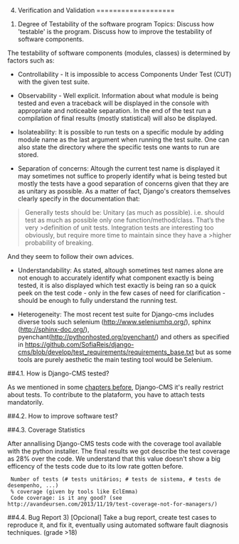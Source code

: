 4. Verification and Validation 
===================

1) Degree of Testability of the software program
Topics: Discuss how 'testable' is the program. Discuss how to improve the testability of software components.

The testability of software components (modules, classes) is determined by factors such as:
 
- Controllability - It is impossible to access Components Under Test (CUT) with the given test suite.
 

- Observability - Well explicit. Information about what module is being tested and even a traceback will be displayed in the console with appropriate and noticeable separation. In the end of the test run a compilation of final results (mostly statistical) will also be displayed.
 

- Isolateability: It is possible to run tests on a specific module by adding module name as the last argument when running the test suite. One can also state the directory where the specific tests one wants to run are stored.
 

 
- Separation of concerns: Altough the current test name is displayed it may sometimes not suffice to properly identify what is being tested but mostly the tests have a good separation of concerns given that they are as unitary as possible. As a matter of fact, Django's creators themselves clearly specify in the documentation that:
> Generally tests should be:
>    Unitary (as much as possible). i.e. should test as much as possible only one function/method/class. That’s the very >definition of unit tests. Integration tests are interesting too obviously, but require more time to maintain since they have a >higher probability of breaking.
    
And they seem to follow their own advices.


- Understandability: As stated, altough sometimes test names alone are not enough to accurately identify what component exactly is being tested, it is also displayed which test exactly is being ran so a quick peek on the test code - only in the few cases of need for clarification - should be enough to fully understand the running test.
 


- Heterogeneity: The most recent test suite for Django-cms includes diverse tools such selenium (http://www.seleniumhq.org/), sphinx (http://sphinx-doc.org/), pyenchant(http://pythonhosted.org/pyenchant/) and others as specified in https://github.com/SofiaReis/django-cms/blob/develop/test_requirements/requirements_base.txt but as some tools are purely aesthetic the main testing tool would be Selenium.

##4.1. How is Django-CMS tested?

As we mentioned in some [chapters before](https://github.com/SofiaReis/django-cms/blob/develop/ESOF-docs/Requirements%20elicitation/requirements.md#21-issues-on-django-cms), Django-CMS it's really restrict about tests. To contribute to the plataform, you have to attach tests mandatorily. 

##4.2. How to improve software test?


##4.3. Coverage Statistics

After annallising Django-CMS tests code with the coverage tool available with the python installer.
The final results we got describe the test coverage as 28% over the code. We understand that this value doesn't show a big efficency of the tests code due to its low rate gotten before.

     Number of tests (# tests unitários; # tests de sistema, # tests de desempenho, ...)
     % coverage (given by tools like EclEmma)
     Code coverage: is it any good? (see http://avandeursen.com/2013/11/19/test-coverage-not-for-managers/)


##4.4. Bug Report
3) [Opcional] Take a bug report, create test cases to reproduce it, and fix it, eventually using automated software fault diagnosis techniques. (grade >18)
